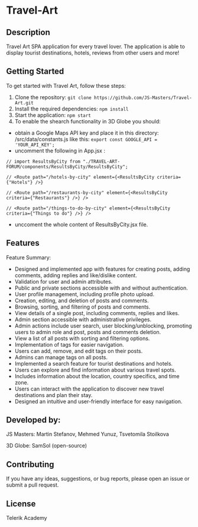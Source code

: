 # Travel-Art

## Description

Travel Art SPA application for every travel lover. The application is able to display tourist destinations, hotels, reviews from other users and more!

## Getting Started

To get started with Travel Art, follow these steps:

1. Clone the repository: `git clone https://github.com/JS-Masters/Travel-Art.git`
2. Install the required dependencies: `npm install`
3. Start the application: `npm start`
4. To enable the shearch functionality in 3D Globe you should:
- obtain a Google Maps API key and place it in this directory: /src/data/constants.js like this:
``` export const GOOGLE_API = 'YOUR_API_KEY'; ```
- uncomment the following in App.jsx :

```// import ResultsByCity from "./TRAVEL-ART-FORUM/components/ResultsByCity/ResultsByCity";```

```// <Route path="/hotels-by-city" element={<ResultsByCity criteria={"Hotels"} />}```

```// <Route path="/restaurants-by-city" element={<ResultsByCity criteria={"Restaurants"} />} />```

```// <Route path="/things-to-do-by-city" element={<ResultsByCity criteria={"Things to do"} />} />```

- unccoment the whole content of  ResultsByCity.jsx file.

## Features

Feature Summary:

- Designed and implemented app with features for creating posts, adding comments, adding replies and like/dislike content.
- Validation for user and admin attributes.
- Public and private sections accessible with and without authentication.
- User profile management, including profile photo upload.
- Creation, editing, and deletion of posts and comments.
- Browsing, sorting, and filtering of posts and comments.
- View details of a single post, including comments, replies and likes.
- Admin section accessible with administrative privileges.
- Admin actions include user search, user blocking/unblocking, promoting users to admin role and post, posts and comments deletion.
- View a list of all posts with sorting and filtering options.
- Implementation of tags for easier navigation.
- Users can add, remove, and edit tags on their posts.
- Admins can manage tags on all posts.
- Implemented a search feature for tourist destinations and hotels.
- Users can explore and find information about various travel spots.
- Includes information about the location, country specifics, and time zone.
- Users can interact with the application to discover new travel destinations and plan their stay.
- Designed an intuitive and user-friendly interface for easy navigation.

## Developed by:

JS Masters: Martin Stefanov, Mehmed Yunuz, Tsvetomila Stoilkova

3D Globe: SamSol (open-source)

## Contributing

If you have any ideas, suggestions, or bug reports, please open an issue or submit a pull request.

## License

Telerik Academy